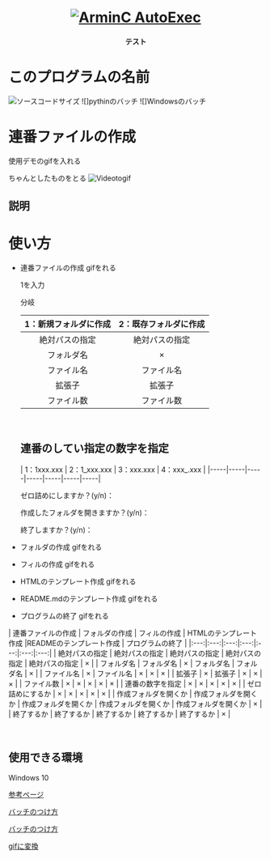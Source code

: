 <h1 align = "center">
  <br>
  <a href="https://github.com/ArmynC/ArminC-AutoExec/archive/master.zip"> <img src = "https://arminc.ga/resources/autoexec/arminc_autoexec.png" alt = " ArminC AutoExec "> </a>
</h1>
<h4 align = "center">テスト</h4>

# このプログラムの名前

![ソースコードサイズ](https://img.shields.io/badge/test-nw-blue)
![]pythinのバッチ
![]Windowsのバッチ
# 連番ファイルの作成

使用デモのgifを入れる

ちゃんとしたものをとる
![Videotogif](https://user-images.githubusercontent.com/69783019/99545272-8d0d0100-29f8-11eb-9191-9237dd21fe8c.gif)

## 説明

# 使い方
* 連番ファイルの作成
gifをれる

    1を入力
    
    分岐

    | 1：新規フォルダに作成 | 2：既存フォルダに作成 |
    |:---:|:---:|
    | 絶対パスの指定 | 絶対パスの指定 |
    | フォルダ名 | × |
    | ファイル名 | ファイル名 |
    | 拡張子 | 拡張子 |
    | ファイル数 | ファイル数 |
    
    <br>

    ## 連番のしてい指定の数字を指定

    | 1：1xxx.xxx | 2：1_xxx.xxx | 3：xxx.xxx | 4：xxx_.xxx |
    |-----|-----|-----|-----|-----|-----|-----|

   ゼロ詰めにしますか？(y/n)：
 
   作成したフォルダを開きますか？(y/n)：

   終了しますか？(y/n)：

* フォルダの作成
gifをれる

* フィルの作成
gifをれる

* HTMLのテンプレート作成
gifをれる

* README.mdのテンプレート作成
gifをれる

* プログラムの終了
gifをれる


| 連番ファイルの作成 | フォルダの作成 | フィルの作成 | HTMLのテンプレート作成 |READMEのテンプレート作成 | プログラムの終了 |
|:---:|:---:|:---:|:---:|:---:|:---:|:---:|
| 絶対パスの指定 | 絶対パスの指定 | 絶対パスの指定 | 絶対パスの指定 | 絶対パスの指定 | × |
| フォルダ名 | フォルダ名 | × | フォルダ名 | フォルダ名 | × |
| ファイル名 | × | ファイル名 | × | × | × |
| 拡張子 | × | 拡張子 | × | × | × |
| ファイル数 | × | × | × | × | × |
| 連番の数字を指定 | × | × | × | × | × |
| ゼロ詰めにするか | × | × | × | × | × |
| 作成フォルダを開くか | 作成フォルダを開くか | 作成フォルダを開くか | 作成フォルダを開くか | 作成フォルダを開くか | × |
| 終了するか | 終了するか | 終了するか | 終了するか | 終了するか | × |

<br>

## 

## 使用できる環境

Windows 10




[参考ページ](https://github.com/matiassingers/awesome-readme)

[バッチのつけ方](https://qiita.com/koeri3/items/f85a617dcb6efebb2cab)

[バッチのつけ方](https://kic-yuuki.hatenablog.com/entry/2019/06/29/173256)

[gifに変換](https://rakko.tools/tools/86/)
